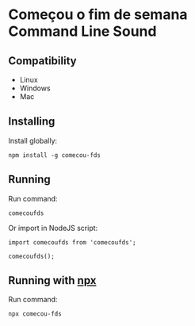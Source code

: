 # Começou o fim de semana Command Line Sound


## Compatibility

- Linux
- Windows
- Mac

## Installing
Install globally:

    npm install -g comecou-fds

## Running
Run command:

    comecoufds

Or import in NodeJS script:

    import comecoufds from 'comecoufds';

    comecoufds();
    
## Running with [npx](https://www.npmjs.com/package/npx)
Run command:

    npx comecou-fds
